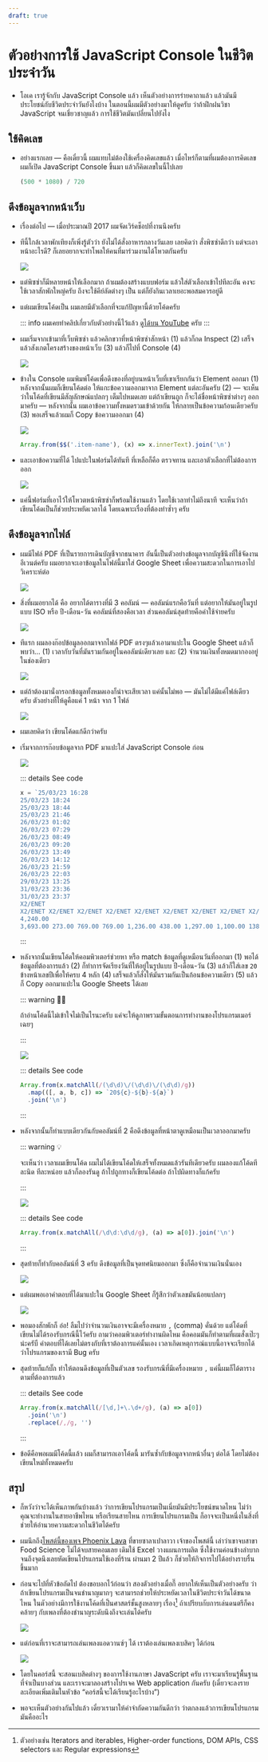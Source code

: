 ```yaml
---
draft: true
---
```


# ตัวอย่างการใช้ JavaScript Console ในชีวิตประจำวัน

- โอเค เรารู้จักกับ JavaScript Console แล้ว เห็นตัวอย่างการร่ายคาถาแล้ว แล้วมันมีประโยชน์กับชีวิตประจำวันยังไงบ้าง
  ในตอนนี้ผมมีตัวอย่างมาให้ดูครับ
  ว่าถ้าฝึกฝนวิชา JavaScript จนเชี่ยวชาญแล้ว การใช้ชีวิตมันเปลี่ยนไปยังไง

## ใช้คิดเลข

- อย่างแรกเลย — คือเดี๋ยวนี้ ผมแทบไม่ต้องใช้เครื่องคิดเลขแล้ว เมื่อไหร่ก็ตามที่ผมต้องการคิดเลข ผมก็เปิด JavaScript Console ขึ้นมา แล้วก็คิดเลขในนี้ไปเลย

  <!-- prettier-ignore -->
  ```js
  (500 * 1080) / 720
  ```

## ดึงข้อมูลจากหน้าเว็บ

- เรื่องต่อไป — เมื่อประมาณปี 2017
  ผมจัดเวิร์คช็อปที่งานนึงครับ

- ทีนี้ใกล้เวลาพักเทียงก็เพิ่งรู้ตัวว่า ยังไม่ได้สั่งอาหารกลางวันเลย เลยคิดว่า สั่งพิซซ่าดีกว่า แต่จะเอาหน้าอะไรดี? ก็เลยอยากจะทำโพลให้คนที่มาร่วมงานได้โหวตกันครับ

  ![](https://im.dt.in.th/ipfs/bafybeig7pj2efhwfgpfuv4ser3ziepeteeisybwu7ha57sewybppsf3y24/image.webp)

- แต่พิซซ่าก็มีหลายหน้าให้เลือกมาก
  ถ้าผมต้องสร้างแบบฟอร์ม แล้วใส่ตัวเลือกเข้าไปทีละอัน
  คงจะใช้เวลาสักพักใหญ่ครับ
  ถึงจะใช้คีย์ลัดต่างๆ เป็น แต่ก็ยังกินเวลาเยอะพอสมควรอยู่ดี

- แต่ผมเขียนโค้ดเป็น ผมเลยมีตัวเลือกที่จะแก้ปัญหานี้ด้วยโค้ดครับ

  ::: info
  ผมเคยทำคลิปเกี่ยวกับตัวอย่างนี้ไว้แล้ว [ดูได้บน YouTube](https://www.youtube.com/watch?v=IdFX7nwD744&t=1414s) ครับ
  :::

- ผมเริ่มจากเข้ามาที่เว็บพิซซ่า
  แล้วคลิกขวาที่หน้าพิซซ่าสักหน้า (1)
  แล้วก็กด Inspect (2)
  เสร็จแล้วสังเกตโครงสร้างของหน้าเว็บ (3)
  แล้วก็ไปที่ Console (4)

  ![](https://im.dt.in.th/ipfs/bafybeigavjhwysjp25p4pnjtwk6mwvczf527nu5ye7k44uxpbgzmgl7l2a/image.webp)

- ข้างใน Console
  ผมพิมพ์โค้ดเพื่อดึงของที่อยู่บนหน้าเว็บที่เขาเรียกกันว่า Element ออกมา (1)
  หลังจากนั้นผมก็เขียนโค้ดต่อ ให้แกะข้อความออกมาจาก Element แต่ละอันครับ (2) — จะเห็นว่าในโค้ดที่เขียนมีสัญลักษณ์แปลกๆ เต็มไปหมดเลย
  แต่ถ้าเขียนถูก ก็จะได้ชื่อหน้าพิซซ่าต่างๆ ออกมาครับ — หลังจากนั้น ผมเอาข้อความทั้งหมดรวมเข้าด้วยกัน ให้กลายเป็นข้อความก้อนเดียวครับ (3)
  พอเสร็จแล้วผมก็ Copy ข้อความออกมา (4)

  ![](https://im.dt.in.th/ipfs/bafybeihualypbme55lzjujlfbjudppfmmemkizk542vpxljh7bogsmpe4i/image.webp)

  ```js
  Array.from($$('.item-name'), (x) => x.innerText).join('\n')
  ```

- และเอาข้อความที่ได้ ไปแปะในฟอร์มได้ทันที
  ที่เหลือก็คือ ตรวจทาน และเอาตัวเลือกที่ไม่ต้องการออก

  ![](https://im.dt.in.th/ipfs/bafybeiactt3pbf6hgjpqt27ck3e6zrifuazfbwv5tymhsvs2ke45j4afta/image.webp)

- แค่นี้ฟอร์มที่เอาไว้ให้โหวตหน้าพิซซ่าก็พร้อมใช้งานแล้ว โดยใช้เวลาทำไม่ถึงนาที
  จะเห็นว่าถ้าเขียนโค้ดเป็นก็ช่วยประหยัดเวลาได้ โดยเฉพาะเรื่องที่ต้องทำซ้ำๆ ครับ

## ดึงข้อมูลจากไฟล์

- ผมมีไฟล์ PDF ที่เป็นรายการเดินบัญชีจากธนาคาร
  อันนี้เป็นตัวอย่างข้อมูลจากบัญชีนึงที่ใช้จัดงานอีเวนต์ครับ
  ผมอยากจะเอาข้อมูลในไฟล์นี้มาใส่ Google Sheet เพื่อความสะดวกในการเอาไปวิเคราะห์ต่อ

  ![](https://im.dt.in.th/ipfs/bafybeidk6gyrudcp2panl4pwscswdwhzcpucagsk4hwgeb2vtfddtsztxu/image.png)

- สิ่งที่ผมอยากได้ คือ อยากได้ตารางที่มี 3 คอลัมน์ — คอลัมน์แรกคือวันที่ แต่อยากให้มันอยู่ในรูปแบบ ISO หรือ ปี-เดือน-วัน
  คอลัมน์ที่สองคือเวลา
  ส่วนคอลัมน์สุดท้ายคือค่าใช้จ่ายครับ

  ![](https://im.dt.in.th/ipfs/bafybeiebnwxi6ofohgj6k2gva33q4x5ab2x5w3oylgvfxqqvhbehfxsauq/image.webp)

- ทีแรก ผมลองก๊อปข้อมูลออกมาจากไฟล์ PDF ตรงๆแล้วเอามาแปะใน Google Sheet แล้วก็พบว่า…
  (1) เวลากับวันที่มันรวมกันอยู่ในคอลัมน์เดียวเลย
  และ (2) จำนวนเงินทั้งหมดมากองอยู่ในช่องเดียว

  ![](https://im.dt.in.th/ipfs/bafybeichzg5hhiu2r7qcpx5vznmextksomvpturyev6natrx5jdvrjzxoa/image.webp)

- แต่ถ้าต้องมานั่งกรอกข้อมูลทั้งหมดเองก็น่าจะเสียเวลา
  แค่นั้นไม่พอ — มันไม่ได้มีแค่ไฟล์เดียวครับ
  ตัวอย่างที่ให้ดูคือแค่ 1 หน้า จาก 1 ไฟล์

  ![](https://im.dt.in.th/ipfs/bafybeiengwb6thyn4o7vksodvgrianolnctzkfwelflx4mdxz3v3pb2lbu/pasted-image.webp)

- ผมเลยคิดว่า เขียนโค้ดแก้ดีกว่าครับ

- เริ่มจากการก๊อบข้อมูลจาก PDF มาแปะใส่ JavaScript Console ก่อน

  ![](https://im.dt.in.th/ipfs/bafybeiasftbjcsp2vgbsmbadrrmeosc23ymizoh2wdnzrc4mbtun3f6vrm/image.webp)

  ::: details See code

  ```js
  x = `25/03/23 16:28
  25/03/23 18:24
  25/03/23 18:44
  25/03/23 21:46
  26/03/23 01:02
  26/03/23 07:29
  26/03/23 08:49
  26/03/23 09:20
  26/03/23 13:49
  26/03/23 14:12
  26/03/23 21:59
  26/03/23 22:03
  29/03/23 13:25
  31/03/23 23:36
  31/03/23 23:37
  X2/ENET
  X2/ENET X2/ENET X2/ENET X2/ENET X2/ENET X2/ENET X2/ENET X2/ENET X2/ENET X2/ENET X2/ENET X2/ENET X2/ENET X2/ENET
  4,240.00
  3,693.00 273.00 769.00 769.00 1,236.00 438.00 1,297.00 1,100.00 138.00 65.00 4,442.00 958.00 640.00 4,401.00`
  ```

  :::

- หลังจากนั้นเขียนโค้ดให้คอมพิวเตอร์ช่วยหา หรือ match ข้อมูลที่ดูเหมือนวันที่ออกมา (1)
  พอได้ข้อมูลที่ต้องการแล้ว (2)
  ก็ทำการจัดเรียงวันที่ให้อยู่ในรูปแบบ ปี-เดือน-วัน (3)
  แล้วก็ใส่เลข `20` ข้างหน้าเลขปีเพื่อให้ครบ 4 หลัก (4)
  เสร็จแล้วก็สั่งให้มันรวมกันเป็นก้อนข้อความเดียว (5)
  แล้วก็ Copy ออกมาแปะใน Google Sheets ได้เลย

  ::: warning 😵‍💫

  ถ้าอ่านโค้ดนี้ไม่เข้าใจไม่เป็นไรนะครับ แค่จะให้ดูภาพรวมขั้นตอนการทำงานของโปรแกรมเมอร์เฉยๆ

  :::

  ![](https://im.dt.in.th/ipfs/bafybeibxteao52b5kqhqdeiirguk3xwsjun3rt7vwvcxb7qawyft5jpzhy/image.webp)

  ::: details See code

  ```js
  Array.from(x.matchAll(/(\d\d)\/(\d\d)\/(\d\d)/g))
    .map(([, a, b, c]) => `20${c}-${b}-${a}`)
    .join('\n')
  ```

  :::

- หลังจากนั้นก็ทำแบบเดียวกันกับคอลัมน์ที่ 2
  คือดึงข้อมูลที่หน้าตาดูเหมือนเป็นเวลาออกมาครับ

  ::: warning 💡

  จะเห็นว่า เวลาผมเขียนโค้ด ผมไม่ได้เขียนโค้ดให้เสร็จทั้งหมดแล้วรันทีเดียวครับ
  ผมลองแก้โค้ดทีละนิด ทีละหน่อย แล้วก็ลองรันดู
  ถ้าไปถูกทางก็เขียนโค้ดต่อ
  ถ้าไปผิดทางก็แก้ครับ

  :::

  ![](https://im.dt.in.th/ipfs/bafybeicwip2oifvzqcojceexmyufmirjlmqtxwue6l7ovmfpmfgjon74jm/image.webp)

  ::: details See code

  ```js
  Array.from(x.matchAll(/\d\d:\d\d/g), (a) => a[0]).join('\n')
  ```

  :::

- สุดท้ายก็ทำกับคอลัมน์ที่ 3 ครับ
  ดึงข้อมูลที่เป็นจุดทศนิยมออกมา ซึ่งก็คือจำนวนเงินนั่นเอง

  ![](https://im.dt.in.th/ipfs/bafybeihbfk63h5djatw5i5as436ats5rrgrk5ov2ze2lt4z3rxxyddsjoe/image.webp)

- แต่ผมพอเอาคำตอบที่ได้มาแปะใน Google Sheet ก็รู้สึกว่าตัวเลขมันน้อยแปลกๆ

  ![](https://im.dt.in.th/ipfs/bafybeicijacvirgyntg7j7enoaeamwg7lhpbnpmceivc5ttn7ya4eteoxa/image.webp)

- พอมองสักพักก็ อ๋อ! ลืมไปว่าจำนวนเงินอาจจะมีเครื่องหมาย `,` (comma) คั่นด้วย แต่โค้ดที่เขียนไม่ได้รองรับกรณีนี้ไว้ครับ
  ถามว่าคอมพิวเตอร์ทำงานผิดไหม คือคอมมันก็ทำตามที่ผมสั่งเป๊ะๆ น่ะครับื
  คำตอบที่ได้เลยไม่ตรงกับที่เราต้องการแค่นั้นเอง
  เวลาเกิดเหตุการณ์แบบนี้อาจจะเรียกได้ว่าโปรแกรมของเรามี Bug ครับ

- สุดท้ายก็แก้บั๊ก ทำให้ตอนดึงข้อมูลที่เป็นตัวเลข รองรับกรณีที่มีเครื่องหมาย `,` แค่นี้ผมก็ได้ตารางตามที่ต้องการแล้ว

  ::: details See code

  ```js
  Array.from(x.matchAll(/[\d,]+\.\d+/g), (a) => a[0])
    .join('\n')
    .replace(/,/g, '')
  ```

  :::

- ข้อดีคือพอผมมีโค้ดนี้แล้ว ผมก็สามารถเอาโค้ดนี้ มารันซ้ำกับข้อมูลจากหน้าอื่นๆ ต่อได้ โดยไม่ต้องเขียนใหม่ทั้งหมดครับ

## สรุป

- ก็หวังว่าจะได้เห็นภาพกันบ้างแล้ว ว่าการเขียนโปรแกรมเป็นเนี่ยมันมีประโยชน์ขนาดไหน ไม่ว่าคุณจะทำงานในสายอาชีพไหน หรือเรียนสายไหน การเขียนโปรแกรมเป็น ก็อาจจะเป็นหนึ่งในสิ่งที่ช่วยให้อำนวยความสะดวกในชีวิตได้ครับ

- ผมนึกถึง[โพสต์นี้ของเพจ Phoenix Lava](https://www.facebook.com/PhoenixLava/posts/pfbid02w4wg6G5vDf6mQPeWKcwvimRKPQAHj64YkR2UbVfxeXN59Uof6kVKrQnq9gJcKCHHl) ที่ขายซาลาเปาลาวา เจ้าของโพสต์นี้ เล่าว่าเขาจบสาขา Food Science ไม่ได้จบสายคอมเลย เดิมใช้ Excel วางแผนการผลิต ซึ่งใช้งานค่อนข้างลำบาก จนถึงจุดนึงเลยหัดเขียนโปรแกรมใช้เองที่ร้าน ผ่านมา 2 ปีแล้ว ก็ช่วยให้กิจการไปได้อย่างราบรื่นขึ้นมาก

- ก่อนจะไปที่หัวข้อถัดไป ต้องขอบอกไว้ก่อนว่า
  สองตัวอย่างเมื่อกี๊ อยากให้เห็นเป็นตัวอย่างครับ ว่าถ้าเขียนโปรแกรมเป็นจนชำนาญมากๆ จะสามารถช่วยให้ประหยัดเวลาในชีวิตประจำวันได้ขนาดไหน
  ในตัวอย่างมีการใช้งานโค้ดที่เป็นศาสตร์ขั้นสูงหลายๆ เรื่อง[^advanced]
  ถ้าเปรียบกับการเล่นดนตรีก็คงคล้ายๆ กับเพลงที่ต้องชำนาญระดับนึงถึงจะเล่นได้ครับ

  ![](https://im.dt.in.th/ipfs/bafybeihq22tmexbev7tghpqwqxvxs56cytucig2fey6zpeeoqi4evqvbae/image.webp)

- แต่ก่อนที่เราจะสามารถเล่นเพลงแอดวานซ์ๆ ได้
  เราต้องเล่นเพลงเบสิคๆ ได้ก่อน

  ![](https://im.dt.in.th/ipfs/bafybeiazfejgn24ard65ha2oxm73ke3e32txcsgqdx24fk7mz23qo7hjhi/image.webp)

- โดยในคอร์สนี้ จะสอนเบสิคต่างๆ ของการใช้งานภาษา JavaScript ครับ
  เราจะมาเรียนรู้พื้นฐานที่จำเป็นบางส่วน
  และเราจะมาลองสร้างโปรเจค Web application กันครับ (เดี๋ยวจะลงรายละเอียดเพิ่มเติมในหัวข้อ “คอร์สนี้จะได้เรียนรู้อะไรบ้าง”)

- พอจะเห็นตัวอย่างกันไปแล้ว เดี๋ยวเรามาให้คำจำกัดความกันดีกว่า ว่าตกลงแล้วการเขียนโปรแกรมมันคืออะไร

[^advanced]: ตัวอย่างเช่น Iterators and iterables, Higher-order functions, DOM APIs, CSS selectors และ Regular expressions
